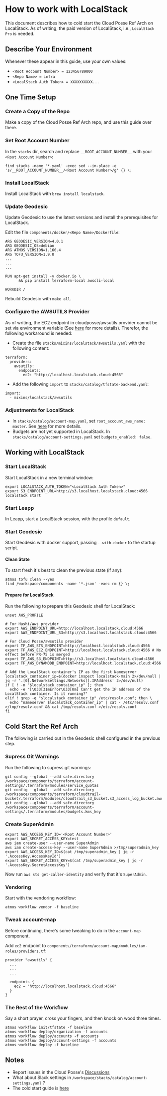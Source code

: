 # How to work with LocalStack

This document describes how to cold start the Cloud Posse Ref Arch on LocalStack. As of writing,
the paid version of LocalStack, i.e., `LocalStack Pro` is needed.

## Describe Your Environment
Whenever these appear in this guide, use your own values:
* `<Root Account Number> = 123456789000`
* `<Repo Name> = infra`
* `<LocalStack Auth Token> = XXXXXXXXXX...`

## One Time Setup
### Create a Copy of the Repo
Make a copy of the Cloud Posse Ref Arch repo, and use this guide over there.

### Set Root Account Number
In the `stacks` dir, search and replace `__ROOT_ACCOUNT_NUMBER__` with your `<Root Account Number>`:
```
find stacks -name '*.yaml' -exec sed --in-place -e 's/__ROOT_ACCOUNT_NUMBER__/<Root Account Number>/g' {} \;
```

### Install LocalStack
Install LocalStack with `brew install localstack`.

### Update Geodesic
Update Geodesic to use the latest versions and install the prerequisites for LocalStack.

Edit the file `components/docker/<Repo Name>/Dockerfile`:
```
ARG GEODESIC_VERSION=4.0.1
ARG GEODESIC_OS=debian
ARG ATMOS_VERSION=1.160.4
ARG TOFU_VERSION=1.9.0
...
...
...

RUN apt-get install -y docker.io \
      && pip install terraform-local awscli-local

WORKDIR /
```

Rebuild Geodesic with `make all`.

### Configure the AWSUTILS Provider
As of writing, the EC2 endpoint in cloudposse/awsutils provider cannot be set via environment variable
(See [here](https://github.com/cloudposse/terraform-provider-awsutils/pull/75) for more details).
Therefor, the following workaround is needed:

* Create the file `stacks/mixins/localstack/awsutils.yaml` with the following content:
```
terraform:
  providers:
    awsutils:
      endpoints:
        ec2: "http://localhost.localstack.cloud:4566"
```

* Add the following `import` to `stacks/catalog/tfstate-backend.yaml`:
```
import:
  - mixins/localstack/awsutils
```

### Adjustments for LocalStack
* In `stacks/catalog/account-map.yaml`, set `root_account_aws_name: master`. See [here](https://github.com/orgs/cloudposse/discussions/40) for more details.
* Budgets are not yet supported in LocalStack. In `stacks/catalog/account-settings.yaml` set `budgets_enabled: false`.

## Working with LocalStack
### Start LocalStack
Start LocalStack in a new terminal window:
```
export LOCALSTACK_AUTH_TOKEN="<LocalStack Auth Token>"
export S3_ENDPOINT_URL=http://s3.localhost.localstack.cloud:4566
localstack start
```

### Start Leapp
In Leapp, start a LocalStack session, with the profile `default`.

### Start Geodesic
Start Geodesic with docker support, passing `--with-docker` to the startup script.

#### Clean State
To start fresh it's best to clean the previous state (if any):
```
atmos tofu clean --yes
find /workspace/components -name '*.json' -exec rm {} \;
```

#### Prepare for LocalStack
Run the following to prepare this Geodesic shell for LocalStack:

```
unset AWS_PROFILE

# For Hashi/aws provider
export AWS_ENDPOINT_URL=http://localhost.localstack.cloud:4566
export AWS_ENDPOINT_URL_S3=http://s3.localhost.localstack.cloud:4566

# For Cloud Posse/awsutils provider
export TF_AWS_STS_ENDPOINT=http://localhost.localstack.cloud:4566
export TF_AWS_EC2_ENDPOINT=http://localhost.localstack.cloud:4566 # No effect before PR-75 is merged
export TF_AWS_S3_ENDPOINT=http://s3.localhost.localstack.cloud:4566
export TF_AWS_DYNAMODB_ENDPOINT=http://localhost.localstack.cloud:4566

# Add the LocalStack container's IP as the first Nameserver
localstack_container_ip=$(docker inspect localstack-main 2>/dev/null | jq -r '.[0].NetworkSettings.Networks[].IPAddress' 2>/dev/null)
if [ ! -n "$localstack_container_ip" ]; then
  echo -e "[\033[31mError\033[0m] Can't get the IP address of the LocalStack container. Is it running?"
elif ! grep -q "$localstack_container_ip" /etc/resolv.conf; then \
  echo "nameserver $localstack_container_ip" | cat - /etc/resolv.conf >/tmp/resolv.conf && cat /tmp/resolv.conf >/etc/resolv.conf
fi
```

## Cold Start the Ref Arch
The following is carried out in the Geodesic shell configured in the previous step.

### Supress Git Warnings
Run the following to supress git warnings:
```
git config --global --add safe.directory /workspace/components/terraform/account-settings/.terraform/modules/service_quotas
git config --global --add safe.directory /workspace/components/terraform/cloudtrail-bucket/.terraform/modules/cloudtrail_s3_bucket.s3_access_log_bucket.aws_s3_bucket.s3_user.s3_user
git config --global --add safe.directory /workspace/components/terraform/account-settings/.terraform/modules/budgets.kms_key
```

### Create SuperAdmin
```
export AWS_ACCESS_KEY_ID='<Root Account Number>'
export AWS_SECRET_ACCESS_KEY=test
aws iam create-user --user-name SuperAdmin
aws iam create-access-key --user-name SuperAdmin >/tmp/superadmin_key
export AWS_ACCESS_KEY_ID=$(cat /tmp/superadmin_key | jq -r '.AccessKey.AccessKeyId')
export AWS_SECRET_ACCESS_KEY=$(cat /tmp/superadmin_key | jq -r '.AccessKey.SecretAccessKey')
```
Now run `aws sts get-caller-identity` and verify that it's `SuperAdmin`.

### Vendoring
Start with the vendoring workflow:
```
atmos workflow vendor -f baseline
```

### Tweak account-map
Before continuing, there's some tweaking to do in the `account-map` component.

Add `ec2` endpoint to `components/terraform/account-map/modules/iam-roles/providers.tf`:
```
provider "awsutils" {
  ...
  ...
  ...

  endpoints {
    ec2 = "http://localhost.localstack.cloud:4566"
  }
}
```

### The Rest of the Workflow
Say a short prayer, cross your fingers, and then knock on wood three times.
```
atmos workflow init/tfstate -f baseline
atmos workflow deploy/organization -f accounts
atmos workflow deploy/accounts -f accounts
atmos workflow deploy/account-settings -f accounts
atmos workflow deploy -f baseline
```


## Notes
* Report issues in the Cloud Posse's [Discussions](https://github.com/orgs/cloudposse/discussions)
* What about Slack settings in `/workspace/stacks/catalog/account-settings.yaml` ?
* The cold start guide is [here](https://docs.cloudposse.com/layers/accounts/tutorials/manual-configuration/)

